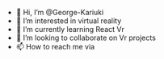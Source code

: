 - 👋 Hi, I’m @George-Kariuki
- 👀 I’m interested in virtual reality
- 🌱 I’m currently learning React Vr
- 💞️ I’m looking to collaborate on Vr projects
- 📫 How to reach me via 

<!---
George-Kariuki/George-Kariuki is a ✨ special ✨ repository because its `README.md` (this file) appears on your GitHub profile.
You can click the Preview link to take a look at your changes.
--->
